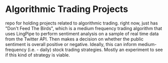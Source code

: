# Algorithmic Trading Projects
repo for holding projects related to algorithmic trading. right now, just has 
"Don't Feed The Birds", which is a medium frequency trading algorithm that
uses LingPipe to perform sentiment analysis on a sample of real time data
from the Twitter API. Then makes a decision on whether the public sentiment 
is overall positive or negative. Ideally, this can inform medium-frequency 
(i.e. - daily) stock trading strategies. 
Mostly an experiment to see if this kind of strategy is viable.

